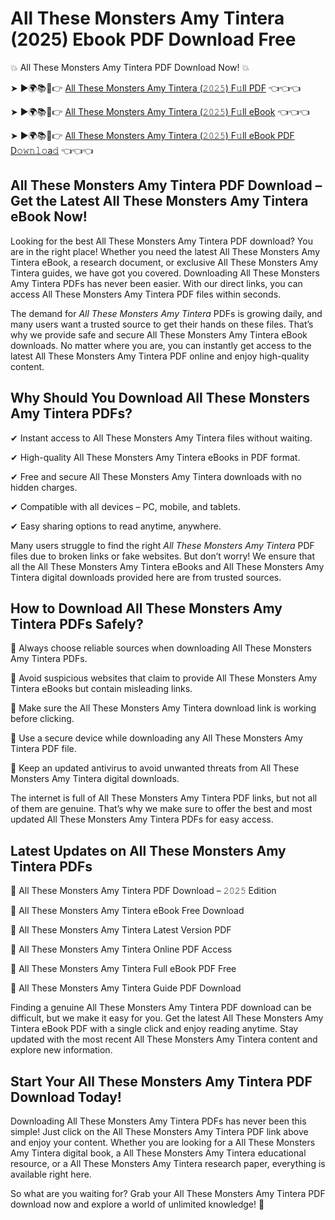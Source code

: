 # All These Monsters Amy Tintera (2025) Ebook PDF Download Free

💥 All These Monsters Amy Tintera PDF Download Now! 💥

➤ ►🌍📚📱👉 [All These Monsters Amy Tintera (𝟸𝟶𝟸𝟻) F𝚞ll PDF](https://getpdf.xyz/all-these-monsters-amy-tintera) 👈👈👈


➤ ►🌍📚📱👉 [All These Monsters Amy Tintera (𝟸𝟶𝟸𝟻) F𝚞ll eBook](https://getpdf.xyz/all-these-monsters-amy-tintera) 👈👈👈


➤ ►🌍📚📱👉 [All These Monsters Amy Tintera (𝟸𝟶𝟸𝟻) F𝚞ll eBook PDF D𝚘𝚠𝚗𝚕𝚘a𝚍](https://getpdf.xyz/all-these-monsters-amy-tintera) 👈👈👈


## All These Monsters Amy Tintera PDF Download – Get the Latest All These Monsters Amy Tintera eBook Now!

Looking for the best All These Monsters Amy Tintera PDF download? You are in the right place! Whether you need the latest All These Monsters Amy Tintera eBook, a research document, or exclusive All These Monsters Amy Tintera guides, we have got you covered. Downloading All These Monsters Amy Tintera PDFs has never been easier. With our direct links, you can access All These Monsters Amy Tintera PDF files within seconds.

The demand for *All These Monsters Amy Tintera* PDFs is growing daily, and many users want a trusted source to get their hands on these files. That’s why we provide safe and secure All These Monsters Amy Tintera eBook downloads. No matter where you are, you can instantly get access to the latest All These Monsters Amy Tintera PDF online and enjoy high-quality content.

## Why Should You Download All These Monsters Amy Tintera PDFs?

✔ Instant access to All These Monsters Amy Tintera files without waiting.

✔ High-quality All These Monsters Amy Tintera eBooks in PDF format.

✔ Free and secure All These Monsters Amy Tintera downloads with no hidden charges.

✔ Compatible with all devices – PC, mobile, and tablets.

✔ Easy sharing options to read anytime, anywhere.

Many users struggle to find the right *All These Monsters Amy Tintera* PDF files due to broken links or fake websites. But don’t worry! We ensure that all the All These Monsters Amy Tintera eBooks and All These Monsters Amy Tintera digital downloads provided here are from trusted sources.

## How to Download All These Monsters Amy Tintera PDFs Safely?

📌 Always choose reliable sources when downloading All These Monsters Amy Tintera PDFs.

📌 Avoid suspicious websites that claim to provide All These Monsters Amy Tintera eBooks but contain misleading links.

📌 Make sure the All These Monsters Amy Tintera download link is working before clicking.

📌 Use a secure device while downloading any All These Monsters Amy Tintera PDF file.

📌 Keep an updated antivirus to avoid unwanted threats from All These Monsters Amy Tintera digital downloads.

The internet is full of All These Monsters Amy Tintera PDF links, but not all of them are genuine. That’s why we make sure to offer the best and most updated All These Monsters Amy Tintera PDFs for easy access.

## Latest Updates on All These Monsters Amy Tintera PDFs

🔹 All These Monsters Amy Tintera PDF Download – 𝟸𝟶𝟸𝟻 Edition

🔹 All These Monsters Amy Tintera eBook Free Download

🔹 All These Monsters Amy Tintera Latest Version PDF

🔹 All These Monsters Amy Tintera Online PDF Access

🔹 All These Monsters Amy Tintera Full eBook PDF Free

🔹 All These Monsters Amy Tintera Guide PDF Download

Finding a genuine All These Monsters Amy Tintera PDF download can be difficult, but we make it easy for you. Get the latest All These Monsters Amy Tintera eBook PDF with a single click and enjoy reading anytime. Stay updated with the most recent All These Monsters Amy Tintera content and explore new information.

## Start Your All These Monsters Amy Tintera PDF Download Today!

Downloading All These Monsters Amy Tintera PDFs has never been this simple! Just click on the All These Monsters Amy Tintera PDF link above and enjoy your content. Whether you are looking for a All These Monsters Amy Tintera digital book, a All These Monsters Amy Tintera educational resource, or a All These Monsters Amy Tintera research paper, everything is available right here.

So what are you waiting for? Grab your All These Monsters Amy Tintera PDF download now and explore a world of unlimited knowledge! 🚀